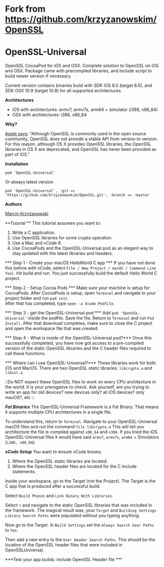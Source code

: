 Fork from https://github.com/krzyzanowskim/OpenSSL
=======

OpenSSL-Universal
=======

OpenSSL CocoaPod for iOS and OSX. Complete solution to OpenSSL on iOS and OSX. Package came with precompiled libraries, and include script to build newer version if necessary.

Current version contains binaries build with SDK iOS 8.0 (target 6.0), and SDK OSX 10.9 (target 10.8) for all supported architectures.

**Architectures**

- iOS with architectures: armv7, armv7s, arm64 + simulator (i386, x86_64)
- OSX with architectures: i386, x86_64

**Why?**

[Apple says](https://developer.apple.com/library/mac/documentation/security/Conceptual/cryptoservices/GeneralPurposeCrypto/GeneralPurposeCrypto.html):
"Although OpenSSL is commonly used in the open source community, OpenSSL does not provide a stable API from version to version. For this reason, although OS X provides OpenSSL libraries, the OpenSSL libraries in OS X are deprecated, and OpenSSL has never been provided as part of iOS."

**Installation**

````
pod 'OpenSSL-Universal'
````

Or always latest version

````
pod 'OpenSSL-Universal', :git => 'https://github.com/krzyzanowskim/OpenSSL.git', :branch => :master
````

**Authors**

[Marcin Krzyżanowski](https://twitter.com/krzyzanowskim)

**Tutorial **
This tutorial assumes you want to: 
1) Write a C application.
2) Use OpenSSL libraries for some crypto operation.
3) Use a Mac and xCode 8.
4) Use CocoaPods and the OpenSSL-Universal pod as an elegant way to stay updated with the latest libraries and headers.  

*** Step 1 - Create your macOS HelloWorld C app ***
If you have not done this before with xCode, select  `File / New Project / macOS / Command Line Tool`.  Hit build and run.  You just successfully build the default Hello World C project.

*** Step 2 - Setup Cocoa Pods *** 
Make sure your machine is setup for CocoaPods.
After CocoaPods is setup, open `Terminal` and navigate to your project folder and run `pod init`.  
After that has completed, type `open -a Xcode Podfile`.  

*** Step 3 - get the OpenSSL-Universal pod ***
Add `pod 'OpenSSL-Universal'` inside the podfile. 
Save the file.
Return to `Terminal` and run `Pod Install`.
After that download completes, make sure to close the C project and open the workspace file that was created.

*** Step 4 - What is inside of the OpenSSL-Universal pod?*** 
Once this successfully completed, you have now got access to a pre-compiled version of the static OpenSSL libraries and the C header files required to call these functions.  

*** Where can I use OpenSSL-Universal?***
These libraries work for both iOS and MacOS.  There are two OpenSSL static libraries; `libcrypto.a` and `libssl.a`   

::Do NOT expect these OpenSSL files to work on every CPU architecture in the world. It is your prerogative to check.  Ask yourself, are you trying to write an app for old devices? new devices only? all iOS devices? only macOS?, etc ::

***Fat Binaries***
The OpenSSL-Universal Framework is a Fat Binary. That means it supports multiple CPU architectures in a single file.  

To understand this, return to `Terminal`.  Navigate to your OpenSSL-Universal macOS files and run the command `file libcrypto.a`  This will tell you architecture the file is compiled against `x86_64` and `x386`.  If you tried the iOS OpenSSL-Universal files it would have said `armv7`, `armv7s`, `arm64` + Simulators (`i386, x86_64`).  

***xCode Setup***
You want to ensure xCode knows; 

1. Where the OpenSSL static libraries are located.
2. Where the OpenSSL header files are located for the C include statements.

Inside your workspace, go to the Target (not the Project).  The Target is the C app that is produced after a successful build.

Select `Build Phases` and `Link Binary With Libraries`.  

Select `+` and navigate to the static OpenSSL libraries that was included in the framework.  The magical result was, your `Target` and `Building Settings` `Library Search Paths` were populated without you typing anything.

Now go to the  Target.  In `Build Settings` set the `Always Search User Paths` to `Yes`.

Then add a new entry to the `User Header Search Paths`. This should be the location of the OpenSSL header files that were included in OpenSSLUniversal.

***Test your app builds: include OpenSSL Header file ***
